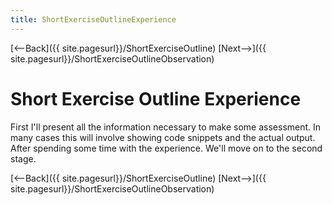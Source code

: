 ```yaml
---
title: ShortExerciseOutlineExperience
---
```

[<--Back]({{ site.pagesurl}}/ShortExerciseOutline) [Next-->]({{ site.pagesurl}}/ShortExerciseOutlineObservation)

# Short Exercise Outline Experience
First I'll present all the information necessary to make some assessment. In many cases this will involve showing code snippets and the actual output. After spending some time with the experience. We'll move on to the second stage.

[<--Back]({{ site.pagesurl}}/ShortExerciseOutline) [Next-->]({{ site.pagesurl}}/ShortExerciseOutlineObservation)